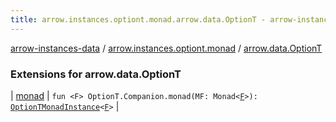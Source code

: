 ```yaml
---
title: arrow.instances.optiont.monad.arrow.data.OptionT - arrow-instances-data
---
```


[arrow-instances-data](../../index.html) / [arrow.instances.optiont.monad](../index.html) / [arrow.data.OptionT](./index.html)

### Extensions for arrow.data.OptionT

| [monad](monad.html) | `fun <F> OptionT.Companion.monad(MF: Monad<`[`F`](monad.html#F)`>): `[`OptionTMonadInstance`](../../arrow.instances/-option-t-monad-instance/index.html)`<`[`F`](monad.html#F)`>` |

